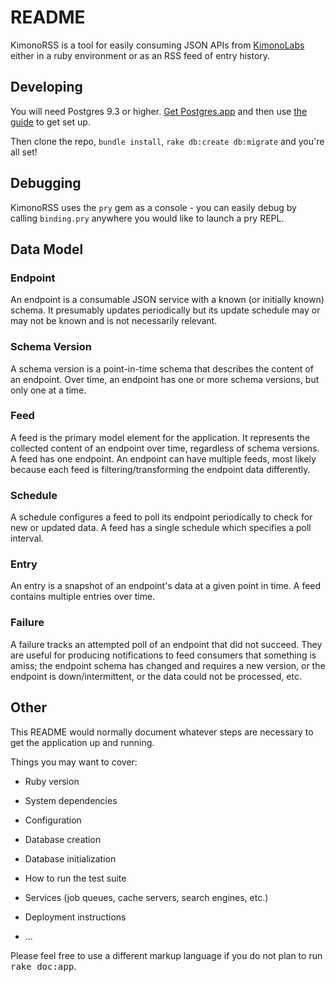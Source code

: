 # README

KimonoRSS is a tool for easily consuming JSON APIs from [KimonoLabs](https://www.kimonolabs.com) either in a ruby environment or as an RSS feed of entry history.

## Developing

You will need Postgres 9.3 or higher.  [Get Postgres.app](http://postgresapp.com/) and then use [the guide](http://postgresapp.com/documentation/cli-tools.html) to get set up.

Then clone the repo, `bundle install`, `rake db:create db:migrate` and you're all set!

## Debugging

KimonoRSS uses the `pry` gem as a console - you can easily debug by calling `binding.pry` anywhere you would like to launch a pry REPL.

## Data Model

### Endpoint
An endpoint is a consumable JSON service with a known (or initially known) schema.  It presumably updates periodically but its update schedule may or may not be known and is not necessarily relevant.

### Schema Version
A schema version is a point-in-time schema that describes the content of an endpoint.  Over time, an endpoint has one or more schema versions, but only one at a time.

### Feed
A feed is the primary model element for the application.  It represents the collected content of an endpoint over time, regardless of schema versions.  A feed has one endpoint.  An endpoint can have multiple feeds, most likely because each feed is filtering/transforming the endpoint data differently.

### Schedule
A schedule configures a feed to poll its endpoint periodically to check for new or updated data.  A feed has a single schedule which specifies a poll interval.

### Entry
An entry is a snapshot of an endpoint's data at a given point in time.  A feed contains multiple entries over time.

### Failure
A failure tracks an attempted poll of an endpoint that did not succeed.  They are useful for producing notifications to feed consumers that something is amiss; the endpoint schema has changed and requires a new version, or the endpoint is down/intermittent, or the data could not be processed, etc.

## Other

This README would normally document whatever steps are necessary to get the
application up and running.

Things you may want to cover:

* Ruby version

* System dependencies

* Configuration

* Database creation

* Database initialization

* How to run the test suite

* Services (job queues, cache servers, search engines, etc.)

* Deployment instructions

* ...


Please feel free to use a different markup language if you do not plan to run
<tt>rake doc:app</tt>.
